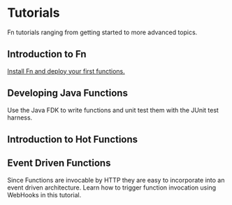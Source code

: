 # Tutorials
Fn tutorials ranging from getting started to more advanced topics. 

## Introduction to Fn
[Install Fn and deploy your first functions.](Introduction/README.md)

## Developing Java Functions
Use the Java FDK to write functions and unit test them with the JUnit test harness.

## Introduction to Hot Functions

## Event Driven Functions
Since Functions are invocable by HTTP they are easy to incorporate into an event driven architecture.  Learn how to trigger function invocation using WebHooks in this tutorial.
